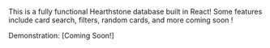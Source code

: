 This is a fully functional Hearthstone database built in React! Some features include card search, filters, random cards, and more coming soon !

Demonstration:
[Coming Soon!]
